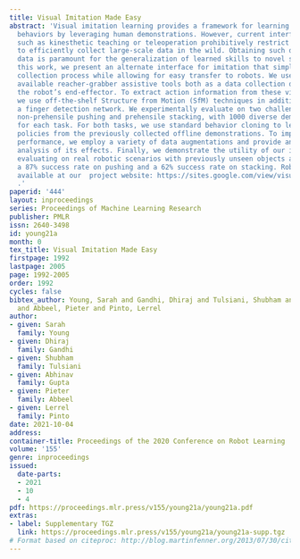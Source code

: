 ```yaml
---
title: Visual Imitation Made Easy
abstract: 'Visual imitation learning provides a framework for learning complex manipulation
  behaviors by leveraging human demonstrations. However, current interfaces for imitation
  such as kinesthetic teaching or teleoperation prohibitively restrict our ability
  to efficiently collect large-scale data in the wild. Obtaining such diverse demonstration
  data is paramount for the generalization of learned skills to novel scenarios. In
  this work, we present an alternate interface for imitation that simplifies the data
  collection process while allowing for easy transfer to robots. We use commercially
  available reacher-grabber assistive tools both as a data collection device and as
  the robot’s end-effector. To extract action information from these visual demonstrations,
  we use off-the-shelf Structure from Motion (SfM) techniques in addition to training
  a finger detection network. We experimentally evaluate on two challenging tasks:
  non-prehensile pushing and prehensile stacking, with 1000 diverse demonstrations
  for each task. For both tasks, we use standard behavior cloning to learn executable
  policies from the previously collected offline demonstrations. To improve learning
  performance, we employ a variety of data augmentations and provide an extensive
  analysis of its effects. Finally, we demonstrate the utility of our interface by
  evaluating on real robotic scenarios with previously unseen objects and achieve
  a 87% success rate on pushing and a 62% success rate on stacking. Robot videos are
  available at our  project website: https://sites.google.com/view/visual-imitation-made-easy
  .'
paperid: '444'
layout: inproceedings
series: Proceedings of Machine Learning Research
publisher: PMLR
issn: 2640-3498
id: young21a
month: 0
tex_title: Visual Imitation Made Easy
firstpage: 1992
lastpage: 2005
page: 1992-2005
order: 1992
cycles: false
bibtex_author: Young, Sarah and Gandhi, Dhiraj and Tulsiani, Shubham and Gupta, Abhinav
  and Abbeel, Pieter and Pinto, Lerrel
author:
- given: Sarah
  family: Young
- given: Dhiraj
  family: Gandhi
- given: Shubham
  family: Tulsiani
- given: Abhinav
  family: Gupta
- given: Pieter
  family: Abbeel
- given: Lerrel
  family: Pinto
date: 2021-10-04
address:
container-title: Proceedings of the 2020 Conference on Robot Learning
volume: '155'
genre: inproceedings
issued:
  date-parts:
  - 2021
  - 10
  - 4
pdf: https://proceedings.mlr.press/v155/young21a/young21a.pdf
extras:
- label: Supplementary TGZ
  link: https://proceedings.mlr.press/v155/young21a/young21a-supp.tgz
# Format based on citeproc: http://blog.martinfenner.org/2013/07/30/citeproc-yaml-for-bibliographies/
---
```

